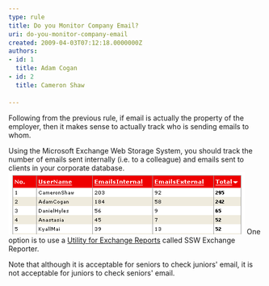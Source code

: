 ```yaml
---
type: rule
title: Do you Monitor Company Email?
uri: do-you-monitor-company-email
created: 2009-04-03T07:12:18.0000000Z
authors:
- id: 1
  title: Adam Cogan
- id: 2
  title: Cameron Shaw

---
```


Following from the previous rule, if email is actually the property of the employer, then it makes sense to actually track who is sending emails to whom. 
 
Using the Microsoft Exchange Web Storage System, you should track the number of emails sent internally (i.e. to a colleague) and emails sent to clients in your corporate database.
![ Monitor Sent Items](OutlookMonitorSentItems.gif) 
One option is to use a [Utility for Exchange Reports](http://www.ssw.com.au/ssw/ExchangeReporter/) called SSW Exchange Reporter.

Note that although it is acceptable for seniors to check juniors' email, it is not acceptable for juniors to check seniors' email.
